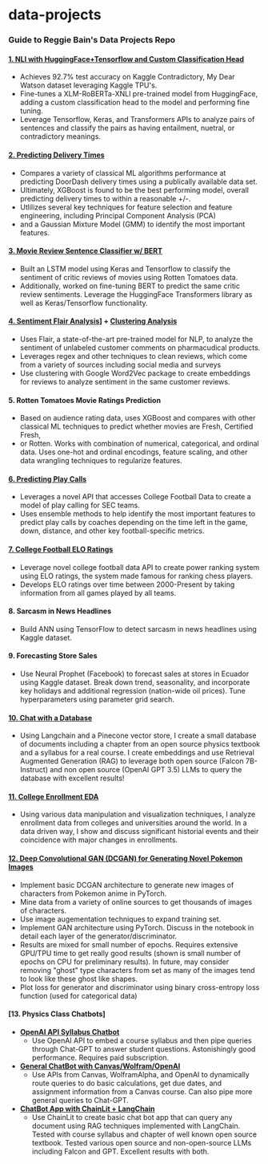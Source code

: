 # data-projects
### Guide to Reggie Bain's Data Projects Repo
#### [1. NLI with HuggingFace+Tensorflow and Custom Classification Head](https://github.com/reggiebain/data-projects/blob/main/xlm-roberta-nli-task.ipynb)
  - Achieves 92.7% test accuracy on Kaggle Contradictory, My Dear Watson dataset leveraging Kaggle TPU's.
  - Fine-tunes a XLM-RoBERTa-XNLI pre-trained model from HuggingFace, adding a custom classification head to the model and performing fine tuning.
  - Leverage Tensorflow, Keras, and Transformers APIs to analyze pairs of sentences and classify the pairs as having entailment, nuetral, or contradictory meanings.
#### [2. Predicting Delivery Times](https://github.com/reggiebain/data-projects/blob/main/estimating-delivery-times.ipynb)
  - Compares a variety of classical ML algorithms performance at predicting DoorDash delivery times using a publically available data set.
  - Ultimately, XGBoost is found to be the best performing model, overall predicting delivery times to within a reasonable +/-.
  - Utlilizes several key techniques for feature selection and feature engineering, including Principal Component Analysis (PCA)
  - and a Gaussian Mixture Model (GMM) to identify the most important features.
#### [3. Movie Review Sentence Classifier w/ BERT](https://github.com/reggiebain/data-projects/blob/main/Movie_Review_Classifier_Deep_Learning.ipynb)
  - Built an LSTM model using Keras and Tensorflow to classify the sentiment of critic reviews of movies using Rotten Tomatoes data. 
  - Additionally, worked on fine-tuning BERT to predict the same critic review sentiments. Leverage the HuggingFace Transformers library as well as Keras/Tensorflow functionality.
#### [4. Sentiment Flair Analysis](https://github.com/reggiebain/data-projects/blob/main/sentiment-flair-analysis.ipynb)] + [Clustering Analysis](https://github.com/reggiebain/data-projects/blob/main/sentiment-clustering-analysis.ipynb)
  - Uses Flair, a state-of-the-art pre-trained model for NLP, to analyze the sentiment of unlabeled customer comments on pharmacudical products.
  - Leverages regex and other techniques to clean reviews, which come from a variety of sources including social media and surveys
  - Use clustering with Google Word2Vec package to create embeddings for reviews to analyze sentiment in the same customer reviews.
#### 5. Rotten Tomatoes Movie Ratings Prediction
  - Based on audience rating data, uses XGBoost and compares with other classical ML techniques to predict whether movies are Fresh, Certified Fresh,
  - or Rotten. Works with combination of numerical, categorical, and ordinal data. Uses one-hot and ordinal encodings, feature scaling, and other data wrangling techniques to regularize features. 
#### [6. Predicting Play Calls](https://github.com/reggiebain/data-projects/blob/main/Predicting_Play_Calls.ipynb)
  - Leverages a novel API that accesses College Football Data to create a model of play calling for SEC teams. 
  - Uses ensemble methods to help identify the most important features to predict play calls by coaches depending on the time left in the game, down, distance, and other key football-specific metrics.
#### [7. College Football ELO Ratings](https://github.com/reggiebain/data-projects/blob/main/Exploring_College_Football_Data.ipynb)
  - Leverage novel college football data API to create power ranking system using ELO ratings, the system made famous for ranking chess players.
  - Develops ELO ratings over time between 2000-Present by taking information from all games played by all teams.
#### 8. Sarcasm in News Headlines
  - Build ANN using TensorFlow to detect sarcasm in news headlines using Kaggle dataset.
#### 9. Forecasting Store Sales
  - Use Neural Prophet (Facebook) to forecast sales at stores in Ecuador using Kaggle dataset. Break down trend, seasonality, and incorporate key holidays and additional regression (nation-wide oil prices). Tune hyperparameters using parameter grid search.
#### [10. Chat with a Database](https://github.com/reggiebain/data-projects/blob/main/chat-w-database.ipynb)
  - Using Langchain and a Pinecone vector store, I create a small database of documents including a chapter from an open source physics textbook and a syllabus for a real course. I create embeddings and use Retrieval Augmented Generation (RAG) to leverage both open source (Falcon 7B-Instruct) and non open source (OpenAI GPT 3.5) LLMs to query the database with excellent results!
#### [11. College Enrollment EDA](https://github.com/reggiebain/data-projects/blob/main/bain-cb-analysis.ipynb)
  - Using various data manipulation and visualization techniques, I analyze enrollment data from colleges and universities around the world. In a data driven way, I show and discuss significant historial events and their coincidence with major changes in enrollments.
#### [12. Deep Convolutional GAN (DCGAN) for Generating Novel Pokemon Images](https://github.com/reggiebain/data-projects/blob/main/dcgan-pytorch-pokemon.ipynb)
  - Implement basic DCGAN architecture to generate new images of characters from Pokemon anime in PyTorch.
  - Mine data from a variety of online sources to get thousands of images of characters.
  - Use image augementation techniques to expand training set.
  - Implement GAN architecture using PyTorch. Discuss in the notebook in detail each layer of the generator/discriminator.
  - Results are mixed for small number of epochs. Requires extensive GPU/TPU time to get really good results (shown is small number of epochs on CPU for preliminary results). In future, may consider removing "ghost" type characters from set as many of the images tend to look like these ghost like shapes.
  - Plot loss for generator and discriminator using binary cross-entropy loss function (used for categorical data)
#### [13. Physics Class Chatbots]
  -  **[OpenAI API Syllabus Chatbot](https://github.com/reggiebain/data-projects/blob/main/Syllabus-GPT.ipynb)**
     - Use OpenAI API to embed a course syllabus and then pipe queries through Chat-GPT to answer student questions. Astonishingly good performance. Requires paid subscription.
  - **[General ChatBot with Canvas/Wolfram/OpenAI](https://github.com/reggiebain/data-projects/blob/main/Physics_ChatBot.ipynb)**
     - Use APIs from Canvas, WolframAlpha, and OpenAI to dynamically route queries to do basic calculations, get due dates, and assignment information from a Canvas course. Can also pipe more general queries to Chat-GPT.
  - **[ChatBot App with ChainLit + LangChain](https://github.com/reggiebain/data-projects/blob/main/langchain-chainlit-pdfQA.py)** 
     - Use ChainLit to create basic chat bot app that can query any document using RAG techniques implemented with LangChain. Tested with course syllabus and chapter of well known open source textbook. Tested various open source and non-open-source LLMs including Falcon and GPT. Excellent results with both.
